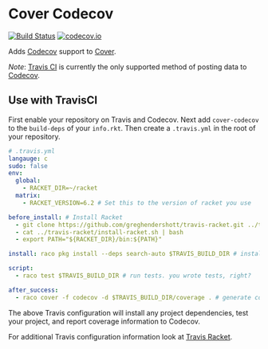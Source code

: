 # Cover Codecov

[![Build Status](https://travis-ci.org/rpless/cover-codecov.svg?branch=master)](https://travis-ci.org/rpless/cover-codecov)
[![codecov.io](https://codecov.io/github/rpless/cover-codecov/coverage.svg?branch=master)](https://codecov.io/github/rpless/cover-codecov?branch=master)

Adds [Codecov](https://codecov.io/) support to [Cover](https://github.com/florence/cover).

_Note_: [Travis CI](https://travis-ci.org/) is currently the only supported method of posting data to [Codecov](https://codecov.io/).

## Use with TravisCI
First enable your repository on Travis and Codecov.
Next add `cover-codecov` to the `build-deps` of your `info.rkt`.
Then create a `.travis.yml` in the root of your repository.

```yml
# .travis.yml
langauge: c
sudo: false
env:
  global:
    - RACKET_DIR=~/racket
  matrix:
    - RACKET_VERSION=6.2 # Set this to the version of racket you use

before_install: # Install Racket
  - git clone https://github.com/greghendershott/travis-racket.git ../travis-racket
  - cat ../travis-racket/install-racket.sh | bash
  - export PATH="${RACKET_DIR}/bin:${PATH}"

install: raco pkg install --deps search-auto $TRAVIS_BUILD_DIR # install dependencies

script:
  - raco test $TRAVIS_BUILD_DIR # run tests. you wrote tests, right?

after_success:
  - raco cover -f codecov -d $TRAVIS_BUILD_DIR/coverage . # generate coverage information for coveralls
```
The above Travis configuration will install any project dependencies, test your project, and report coverage information to Codecov.

For additional Travis configuration information look at [Travis Racket](https://github.com/greghendershott/travis-racket).
